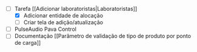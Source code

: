 - [ ] Tarefa [[Adicionar laboratoristas|Laboratoristas]]
	- [x] Adicionar entidade de alocação
	- [ ] Criar tela de adição/atualização
- [ ] PulseAudio Pava Control
- [ ] Documentação [[Parâmetro de validação de tipo de produto por ponto de carga]]